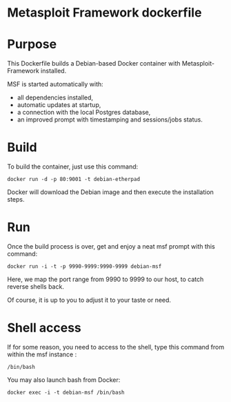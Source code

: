 # Metasploit Framework dockerfile

# Purpose

This Dockerfile builds a Debian-based Docker container with Metasploit-Framework installed.

MSF is started automatically with:

- all dependencies installed,
- automatic updates at startup,
- a connection with the local Postgres database,
- an improved prompt with timestamping and sessions/jobs status.

# Build

To build the container, just use this command:

```
docker run -d -p 80:9001 -t debian-etherpad
```

Docker will download the Debian image and then execute the installation steps.

# Run

Once the build process is over, get and enjoy a neat msf prompt with this command:

```
docker run -i -t -p 9990-9999:9990-9999 debian-msf
```

Here, we map the port range from 9990 to 9999 to our host, to catch reverse shells back.

Of course, it is up to you to adjust it to your taste or need.

# Shell access

If for some reason, you need to access to the shell, type this command from within the msf instance :

```
/bin/bash
```

You may also launch bash from Docker:

```
docker exec -i -t debian-msf /bin/bash
```
